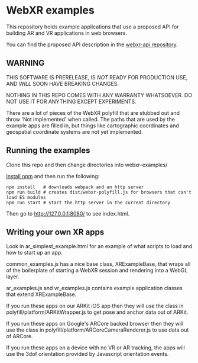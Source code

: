 # WebXR examples

This repository holds example applications that use a proposed API for building AR and VR applications in web browsers.

You can find the proposed API description in the [webxr-api repository](https://github.com/mozilla/webxr-api).

## WARNING

THIS SOFTWARE IS PRERELEASE, IS *NOT* READY FOR PRODUCTION USE, AND *WILL* SOON HAVE BREAKING CHANGES.

NOTHING IN THIS REPO COMES WITH ANY WARRANTY WHATSOEVER. DO NOT USE IT FOR ANYTHING EXCEPT EXPERIMENTS.

There are a lot of pieces of the WebXR polyfill that are stubbed out and throw 'Not implemented' when called. The paths that are used by the example apps are filled in, but things like cartographic coordinates and geospatial coordinate systems are not yet implemented.

## Running the examples

Clone this repo and then change directories into webxr-examples/

<a href="https://docs.npmjs.com/getting-started/installing-node">Install npm</a> and then run the following:

	npm install   # downloads webpack and an http server
	npm run build # creates dist/webxr-polyfill.js for browsers that can't load ES modules
	npm run start # start the http server in the current directory

Then go to http://127.0.0.1:8080/ to see index.html.

## Writing your own XR apps

Look in ar_simplest_example.html for an example of what scripts to load and how to start up an app.

common_examples.js has a nice base class, XRExampleBase, that wraps all of the boilerplate of starting a WebXR session and rendering into a WebGL layer.

ar_examples.js and vr_examples.js contains example application classes that extend XRExampleBase.

If you run these apps on our ARKit iOS app then they will use the class in polyfill/platform/ARKitWrapper.js to get pose and anchor data out of ARKit.

If you run these apps on Google's ARCore backed browser then they will use the class in polyfill/platform/ARCoreCameraRenderer.js to use data out of ARCore.

If you run these apps on a device with no VR or AR tracking, the apps will use the 3dof orientation provided by Javascript orientation events.
 
